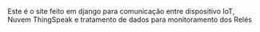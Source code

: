 Este é o site feito em django para comunicação entre dispositivo IoT, Nuvem ThingSpeak e tratamento de dados para monitoramento dos Relés
